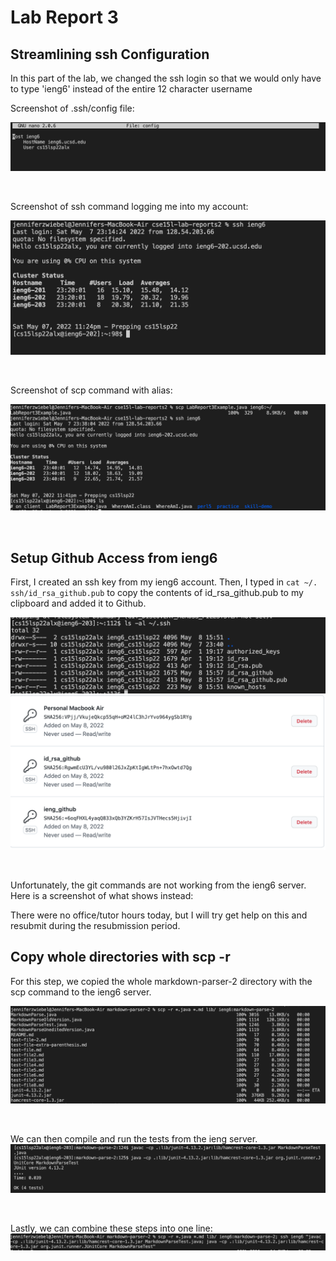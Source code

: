 # Lab Report 3

## Streamlining ssh Configuration

In this part of the lab, we changed the ssh login so that we would only have to type 'ieng6' instead of the entire 12 character username

Screenshot of .ssh/config file: 

![screenshot](Screenshot3rdRprt1.png)

<br />


Screenshot of ssh command logging me into my account:

![screenshot](Screenshot3rdRprt2.png)

<br />

Screenshot of scp command with alias:

![screenshot](Screenshot3rdRprt3.png)

<br />

## Setup Github Access from ieng6

First, I created an ssh key from my ieng6 account.
Then, I typed in `cat ~/. ssh/id_rsa_github.pub` to copy the contents of id_rsa_github.pub to my clipboard and added it to Github.

![screenshot](Screenshot3rdRprt4.png)
![screenshot](Screenshot3rdRprt5.png)

<br />

Unfortunately, the git commands are not working from the ieng6 server. 
Here is a screenshot of what shows instead: 

There were no office/tutor hours today, but I will try get help on this and resubmit during the resubmission period.

## Copy whole directories with scp -r

For this step, we copied the whole markdown-parser-2 directory with the scp command to the ieng6 server.

![screenshot](Screenshot3rdRprt6.png)

<br />

We can then compile and run the tests from the ieng server.
![screenshot](Screenshot3rdRprt7.png)

<br />

Lastly, we can combine these steps into one line:
![screenshot](Screenshot3rdRprt8.png)
